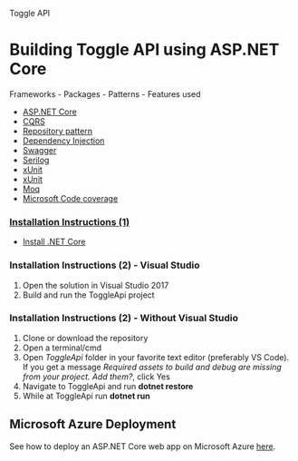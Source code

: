 Toggle API 
# Building Toggle API using ASP.NET Core 

Frameworks - Packages - Patterns - Features used
<ul>
<li><a href="https://docs.microsoft.com/aspnet/core/" target="_blank">ASP.NET Core</a></li>
<li><a href="https://docs.microsoft.com/azure/architecture/patterns/cqrs" target="_blank">CQRS</a></li></li>
<li><a href="https://msdn.microsoft.com/en-us/library/ff649690.aspx" target="_blank"> Repository pattern</li>
<li><a href="https://docs.microsoft.com/en-us/aspnet/core/fundamentals/dependency-injection" target="_black">Dependency Injection</li>
<li><a href="https://docs.microsoft.com/en-us/aspnet/core/tutorials/web-api-help-pages-using-swagger" target="_black">Swagger</li>
<li><a href="https://github.com/serilog/serilog-extensions-logging-file" target="_black">Serilog</li>
<li><a href="https://xunit.github.io/docs/getting-started-dotnet-core" target="_black">xUnit</li>
<li><a href="https://xunit.github.io/docs/getting-started-dotnet-core" target="_black">xUnit</li>
<li><a href="https://github.com/Moq/moq4/wiki/Quickstart" target="_black">Moq</li>
<li><a href="https://github.com/Microsoft/vstest-docs/blob/master/docs/analyze.md#working-with-code-coverage" target="_black">Microsoft Code coverage</li>
</ul>

<h3>Installation Instructions (1)</h3>
<ul>
<li>Install <a href="https://www.microsoft.com/net/core" target="_blank">.NET Core</a></li>
</ul>

<h3>Installation Instructions (2) - Visual Studio</h3>
<ol>
<li>Open the solution in Visual Studio 2017</li>
<li>Build and run the ToggleApi project</li>
</ol>

<h3>Installation Instructions (2) - Without Visual Studio</h3>
<ol>
<li>Clone or download the repository</li>
<li>Open a terminal/cmd</li>
<li>Open <i>ToggleApi</i> folder in your favorite text editor (preferably VS Code). If you get a message <i>Required assets to build and debug are missing from your project. Add them?</i>, click Yes</li>
<li>Navigate to ToggleApi and run <b>dotnet restore</b></li>
</li>
<li>While at ToggleApi run <b>dotnet run</b></li>
</ol>

<h2>Microsoft Azure Deployment</h2>
See how to deploy an ASP.NET Core web app on Microsoft Azure <a href="https://docs.microsoft.com/en-us/aspnet/core/tutorials/publish-to-azure-webapp-using-vs" target="_blank">here</a>.
